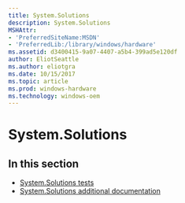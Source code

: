 ```yaml
---
title: System.Solutions
description: System.Solutions
MSHAttr:
- 'PreferredSiteName:MSDN'
- 'PreferredLib:/library/windows/hardware'
ms.assetid: d3400415-9a07-4407-a5b4-399ad5e120df
author: EliotSeattle
ms.author: eliotgra
ms.date: 10/15/2017
ms.topic: article
ms.prod: windows-hardware
ms.technology: windows-oem
---
```


# System.Solutions


## <span id="in_this_section"></span>In this section


-   [System.Solutions tests](system-solutions-tests.md)
-   [System.Solutions additional documentation](system-solutions-additional-documentation.md)

 

 






